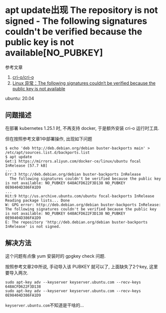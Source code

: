 # apt update出现 The repository is not signed - The following signatures couldn't be verified because the public key is not available[NO_PUBKEY]

参考文章

1. [cri-o/cri-o](https://github.com/cri-o/cri-o/blob/main/install.md#apt-based-operating-systems)
2. [Linux 异常：The following signatures couldn‘t be verified because the public key is not available](https://blog.csdn.net/TineAine/article/details/118455874)

ubuntu: 20.04

## 问题描述

在部署 kubernetes 1.25.1 时, 不再支持 docker, 于是额外安装 cri-o 运行时工具.

但在按照参考文章1中部署操作, 出现如下问题

```console
$ echo 'deb http://deb.debian.org/debian buster-backports main' > /etc/apt/sources.list.d/backports.list
$ apt update
Get:1 https://mirrors.aliyun.com/docker-ce/linux/ubuntu focal InRelease [57.7 kB]
...
Err:3 http://deb.debian.org/debian buster-backports InRelease
  The following signatures couldn't be verified because the public key is not available: NO_PUBKEY 648ACFD622F3D138 NO_PUBKEY 0E98404D386FA1D9
...
Hit:9 http://us.archive.ubuntu.com/ubuntu focal-backports InRelease
Reading package lists... Done
W: GPG error: http://deb.debian.org/debian buster-backports InRelease: The following signatures couldn't be verified because the public key is not available: NO_PUBKEY 648ACFD622F3D138 NO_PUBKEY 0E98404D386FA1D9
E: The repository 'http://deb.debian.org/debian buster-backports InRelease' is not signed.
```

## 解决方法

这个问题有点像 yum 安装时的 gpgkey check 问题.

按照参考文章2中所说, 手动导入该 PUBKEY 就可以了, 上面缺失了2个key, 这里要导入两次.

```
sudo apt-key adv --keyserver keyserver.ubuntu.com --recv-keys 648ACFD622F3D138
sudo apt-key adv --keyserver keyserver.ubuntu.com --recv-keys 0E98404D386FA1D9
```

`keyserver.ubuntu.com`不知道是干啥的...
